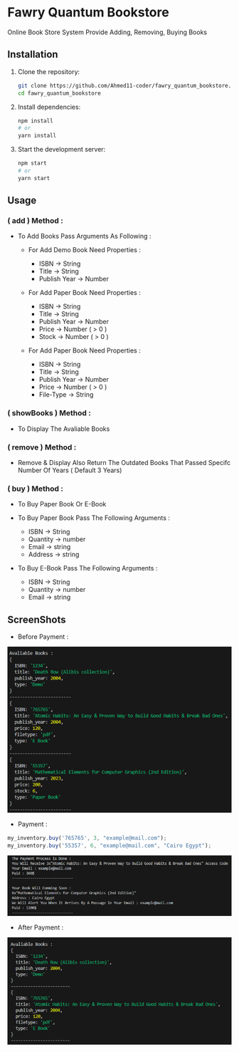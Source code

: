 # Fawry Quantum Bookstore
Online Book Store System Provide Adding, Removing, Buying Books

## Installation
1. Clone the repository:
   ```bash
   git clone https://github.com/Ahmed11-coder/fawry_quantum_bookstore.git
   cd fawry_quantum_bookstore
   ```

2. Install dependencies:
   ```bash
   npm install
   # or
   yarn install
   ```

3. Start the development server:
   ```bash
   npm start
   # or
   yarn start
   ```

## Usage

### ( add ) Method :
- To Add Books Pass Arguments As Following : 

  - For Add Demo Book Need Properties :
      - ISBN -> String 
      - Title -> String 
      - Publish Year -> Number

  - For Add Paper Book Need Properties : 
      - ISBN -> String 
      - Title -> String
      - Publish Year -> Number
      - Price -> Number ( > 0 )
      - Stock -> Number ( > 0 )

  - For Add Paper Book Need Properties : 
      - ISBN -> String
      - Title -> String
      - Publish Year -> Number
      - Price -> Number ( > 0 )
      - File-Type -> String

### ( showBooks ) Method :
  - To Display The Avaliable Books

### ( remove ) Method :
  - Remove & Display Also Return The Outdated Books That Passed Specifc Number Of Years ( Default 3 Years)

### ( buy ) Method :
  - To Buy Paper Book Or E-Book

  - To Buy Paper Book Pass The Following Arguments : 
      - ISBN -> String 
      - Quantity -> number
      - Email -> string
      - Address -> string

  - To Buy E-Book Pass The Following Arguments : 
      - ISBN -> String 
      - Quantity -> number
      - Email -> string

## ScreenShots

- Before Payment :
<img src="./imgs/1.PNG">

- Payment : 
```typescript
my_inventory.buy('765765', 3, "example@mail.com");
my_inventory.buy('55357', 6, "example@mail.com", "Cairo Egypt");
```
<img src="./imgs/2.PNG">

- After Payment :
<img src="./imgs/3.PNG">